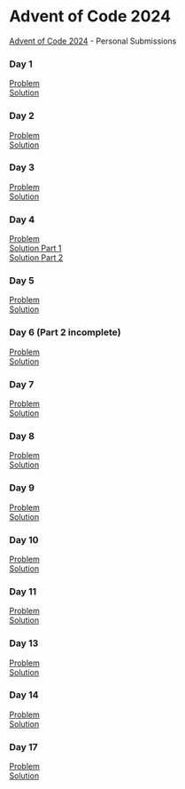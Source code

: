# Advent of Code 2024 
[Advent of Code 2024](https://adventofcode.com/2024/about) - Personal Submissions

### Day 1
[Problem](day_1/problem) <br/>
[Solution](day_1/day_1.py)

### Day 2
[Problem](day_2/problem) <br/>
[Solution](day_2/day_2.py)

### Day 3
[Problem](day_3/problem) <br/>
[Solution](day_3/day_3.py)

### Day 4
[Problem](day_4/problem) <br/>
[Solution Part 1](day_4/day_4_part_1.py) <br/>
[Solution Part 2](day_4/day_4_part_2.py)

### Day 5
[Problem](day_5/problem) <br/>
[Solution](day_5/day_5.py)

### Day 6 (Part 2 incomplete)
[Problem](day_6/problem) <br/>
[Solution](day_6/day_6.py)

### Day 7
[Problem](day_7/problem) <br/>
[Solution](day_7/day_7.py)

### Day 8
[Problem](day_8/problem) <br/>
[Solution](day_8/day_8.py)

### Day 9
[Problem](day_9/problem) <br/>
[Solution](day_9/day_9.py)

### Day 10
[Problem](day_10/problem) <br/>
[Solution](day_10/day_10.py)

### Day 11
[Problem](day_11/problem) <br/>
[Solution](day_11/day_11.py)

### Day 13
[Problem](day_13/problem) <br/>
[Solution](day_13/day_13.py)

### Day 14
[Problem](day_14/problem) <br/>
[Solution](day_14/day_14.py)

### Day 17
[Problem](day_17/problem) <br/>
[Solution](day_17/day_17.py)


